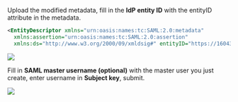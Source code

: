 <IntegrationDetailCard title="Upload Metadata Document to AWS ES">

Upload the modified metadata, fill in the **IdP entity ID** with the entityID attribute in the metadata.

```xml
<EntityDescriptor xmlns="urn:oasis:names:tc:SAML:2.0:metadata"
  xmlns:assertion="urn:oasis:names:tc:SAML:2.0:assertion"
  xmlns:ds="http://www.w3.org/2000/09/xmldsig#" entityID="https://1604376563328.approw.com">
```

![](~@imagesZhCn/integration/aws-kibana/3-1.png)

Fill in **SAML master username (optional)** with the master user you just create, enter username in **Subject key**, submit.

![](~@imagesZhCn/integration/aws-kibana/3-2.png)

</IntegrationDetailCard>
